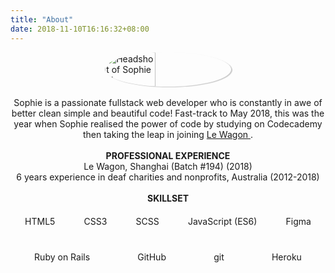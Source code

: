 ```yaml
---
title: "About"
date: 2018-11-10T16:16:32+08:00
---
```

<div style="display: flex; justify-content: center;">
  <img src="/images/avatar.png" alt="Headshot of Sophie Li" style="border-radius: 50%; box-shadow: 2px 1px 1px rgba(0, 0, 0, 0.2); width: 40%; height: 40%;">
</div>
<br>
<div style="text-align: center">
   Sophie is a passionate fullstack web developer who is constantly in awe of better clean simple and beautiful code! Fast-track to May 2018, this was the year when Sophie realised the power of code by studying on Codecademy then taking the leap in joining <a href="https://www.lewagon.com/"> Le Wagon </a>.
  <br>
  <br>
  <strong>PROFESSIONAL EXPERIENCE</strong>
  <br>
  Le Wagon, Shanghai (Batch #194) (2018)
  <br>
  6 years experience in deaf charities and nonprofits, Australia (2012-2018)

 <br>
 <br>
  <strong>SKILLSET</strong>
 <div style="display:flex; align-items: center; justify-content: space-around; flex-wrap: wrap; min-width: 50px; ">
  <div style="margin: 10px; display: flex; align-items: center; justify-content: center; flex-direction: column;  padding: 10px;"><i class="fab fa-html5 fa-3x"></i> HTML5</div>
  <div style="margin: 10px; display: flex; align-items: center; justify-content: center; flex-direction: column;  padding: 10px;"><i class="fab fa-css3-alt fa-3x"></i> CSS3</div>
  <div style="margin: 10px; display: flex; align-items: center; justify-content: center; flex-direction: column;  padding: 10px;"><i class="fab fa-sass fa-3x"></i> SCSS</div>
  <div style="margin: 10px; display: flex; align-items: center; justify-content: center; flex-direction: column;  padding: 10px;"><i class="fab fa-js-square fa-3x"></i>JavaScript (ES6)</div>
  <div style="margin: 10px; display: flex; align-items: center; justify-content: center; flex-direction: column;  padding: 10px;"><i class="fab fa-figma fa-3x"></i>Figma</div>
  <div style="margin: 10px; display: flex; align-items: center; justify-content: center; flex-direction: column;  padding: 10px;"><i class="far fa-gem fa-3x"></i> Ruby on Rails</div>
  <div style="margin: 10px; display: flex; align-items: center; justify-content: center; flex-direction: column;  padding: 10px;"><i class="fab fa-github-square fa-3x"></i> GitHub</div>
  <div style="margin: 10px; display: flex; align-items: center; justify-content: center; flex-direction: column;  padding: 10px;"><i class="fab fa-git fa-3x"></i>git</div>
  <div style="margin: 10px; display: flex; align-items: center; justify-content: center; flex-direction: column;  padding: 10px;"><i class="fas fa-heading fa-3x"></i>Heroku</div>
  </div>
</div>
